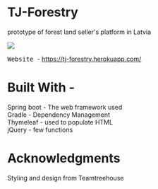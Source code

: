 # TJ-Forestry

prototype of forest land seller's platform in Latvia


![](project-preview.gif)


<kbd> Website </kbd> - https://tj-forestry.herokuapp.com/


# Built With -

Spring boot - The web framework used\
Gradle - Dependency Management\
Thymeleaf - used to populate HTML\
jQuery - few functions


# Acknowledgments
Styling and design from Teamtreehouse
